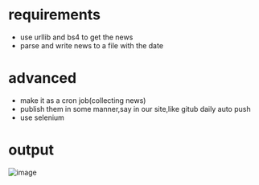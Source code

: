 # requirements
- use urllib and bs4 to get the news
- parse and write news to a file with the date
# advanced
- make it as a cron job(collecting news)
- publish them in some manner,say in our site,like gitub daily auto push
- use selenium
# output
![image](https://github.com/m0wn1ka/python/assets/127676379/5725f11d-352b-47e9-993e-d4150dac8851)
